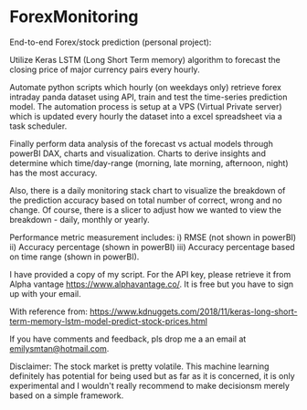 # ForexMonitoring

End-to-end Forex/stock prediction (personal project): 

Utilize Keras LSTM (Long Short Term memory) algorithm to forecast the closing price of major currency pairs every hourly.

Automate python scripts which hourly (on weekdays only) retrieve forex intraday panda dataset using API, train and test the time-series prediction model. 
The automation process is setup at a VPS (Virtual Private server) which is updated every hourly the dataset into a excel spreadsheet via a task scheduler.

Finally perform data analysis of the forecast vs actual models through powerBI DAX, charts and visualization. 
Charts to derive insights and determine which time/day-range (morning, late morning, afternoon, night) has the most accuracy. 

Also, there is a daily monitoring stack chart to visualize the breakdown of the prediction accuracy based on total number of correct, wrong and no change.  Of course, there is a slicer to adjust how we wanted to view the breakdown - daily, monthly or yearly. 

Performance metric measurement includes:
i) RMSE (not shown in powerBI)
ii) Accuracy percentage (shown in powerBI)
iii) Accuracy percentage based on time range (shown in powerBI). 

I have provided a copy of my script. For the API key, please retrieve it from Alpha vantage https://www.alphavantage.co/. It is free but you have to sign up with your email.

With reference from: 
https://www.kdnuggets.com/2018/11/keras-long-short-term-memory-lstm-model-predict-stock-prices.html

If you have comments and feedback, pls drop me a an email at emilysmtan@hotmail.com. 

Disclaimer: The stock market is pretty volatile. This machine learning definitely has potential for being used but as far as it is concerned, it is only experimental and I wouldn't really recommend to make decisionsm merely based on a simple framework.
